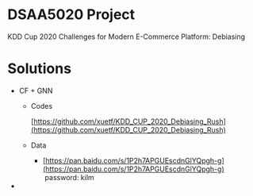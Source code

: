 # DSAA5020 Project

KDD Cup 2020 Challenges for Modern E-Commerce Platform: Debiasing

# Solutions

- CF + GNN
    - Codes
        
        [https://github.com/xuetf/KDD_CUP_2020_Debiasing_Rush](https://github.com/xuetf/KDD_CUP_2020_Debiasing_Rush)
        
    - Data
        - [https://pan.baidu.com/s/1P2h7APGUEscdnGlYQpgh-g](https://pan.baidu.com/s/1P2h7APGUEscdnGlYQpgh-g)
         password: kilm
-